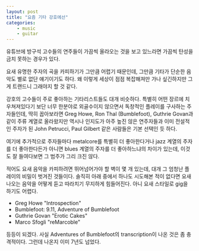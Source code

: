 ```yaml
---
layout: post
title: "요즘 기타 강호에선"
categories:
    - music
    - guitar
---
```


유튜브에 방구석 고수들의 연주들이 가끔씩 올라오는 것을 보고 있느라면 가끔씩 탄성을 금치 못하는 경우가 있다. 

요새 유명한 주자의 곡을 카피하기가 그만큼 어렵기 때문인데, 그만큼 기타가 단순한 음악도 별로 없단 얘기이기도 하다. 왜 이렇게 세상이 점점 복잡해져만 가나 싶긴하지만 그게 트랜드니 그래야지 할 것 같다. 

강호의 고수들이 주로 좋아하는 기타리스트들도 대개 비슷하다. 특별히 어떤 장르에 치우쳐져있다기 보단 너무 한분야로 외골수이지 않으면서 독창적인 플레이를 구사하는 주자들인데, 딱히 꼽아보라면 Greg Howe, Ron Thal (Bumblefoot), Guthrie Govan과 같이 주류 계열로 올라왔지만 역시나 인지도가 아주 높진 않은 연주자들과 이미 전설적인 주자가 된 John Petrucci, Paul Gilbert 같은 사람들은 기본 선택인 듯 하다. 

여기에 추가적으로 주자들마다 metalcore를 특별히 더 좋아한다거나 jazz 계열의 주자를 더 좋아한다든가 아니면 blues 계열의 주자를 더 좋아하느냐의 차이가 있는데, 이것도 잘 들여다보면 그 범주가 그리 크진 않다.

적어도 요새 음악을 카피하려면 뛰어넘어가야 할 벽이 몇 개 있는데, 대개 그 엄청난 플레이의 비밀이 벗겨진 것들이다. 솔직히 아래 중에서 하나도 시도해본 적이 없다면 요새 나오는 음악을 어떻게 듣고 따라치기 무지하게 힘들어진다. 아니 요새 스타일로 gig을 하기도 어렵다. 

- Greg Howe "Introspection"
- Bumblefoot: 9.11, Adventure of Bumblefoot
- Guthrie Govan "Erotic Cakes"
- Marco Sfogli "reMarcoble"

등등이 되겠다. 사실 Adventures of Bumblefoot의 transcription이 나온 것은 좀 충격적이다. 그런데 나온지 이미 7년도 넘었다.